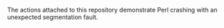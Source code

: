 The actions attached to this repository demonstrate Perl crashing with an unexpected segmentation fault.
